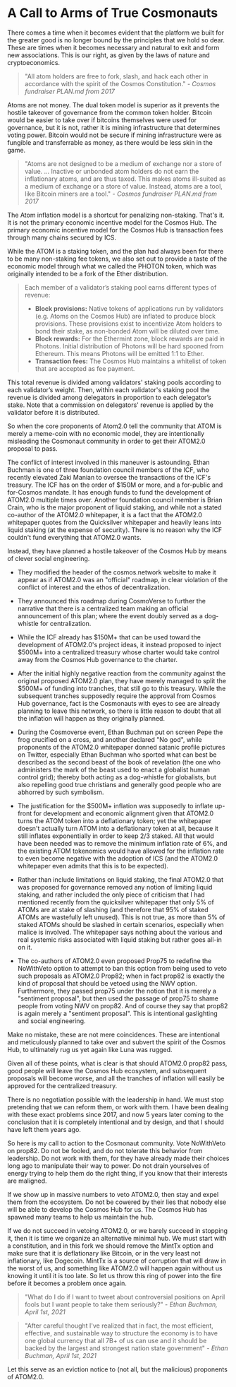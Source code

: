 # A Call to Arms of True Cosmonauts

There comes a time when it becomes evident that the platform we built for the
greater good is no longer bound by the principles that we hold so dear. These
are times when it becomes necessary and natural to exit and form new
associations. This is our right, as given by the laws of nature and
cryptoeconomics.

> "All atom holders are free to fork, slash, and hack each other in accordance
with the spirit of the Cosmos Constitution." - _Cosmos fundraiser PLAN.md from 2017_

Atoms are not money. The dual token model is superior as it prevents the
hostile takeover of governance from the common token holder. Bitcoin would be
easier to take over if bitcoins themselves were used for governance, but it is
not, rather it is  mining infrastructure that determines voting power. Bitcoin
would not be secure if mining infrastructure were as fungible and transferrable
as money, as there would be less skin in the game.

> "Atoms are not designed to be a medium of exchange nor a store of value.  ...
Inactive or unbonded atom holders do not earn the inflationary atoms, and are
thus taxed. This makes atoms ill-suited as a medium of exchange or a store of
value. Instead, atoms are a tool, like Bitcoin miners are a tool." - _Cosmos fundraiser PLAN.md from 2017_

The Atom inflation model is a shortcut for penalizing non-staking. That's it.
It is not the primary economic incentive model for the Cosmos Hub. The primary
economic incentive model for the Cosmos Hub is transaction fees through many
chains secured by ICS.

While the ATOM is a staking token, and the plan had always been for there to be
many non-staking fee tokens, we also set out to provide a taste of the economic
model through what we called the PHOTON token, which was originally intended to
be a fork of the Ether distribution.

> Each member of a validator’s staking pool earns different types of revenue:
>  * **Block provisions:** Native tokens of applications run by validators
>    (e.g.  Atoms on the Cosmos Hub) are inflated to produce block provisions.
>    These provisions exist to incentivize Atom holders to bond their stake, as
>    non-bonded Atom will be diluted over time.
>  * **Block rewards:** For the Ethermint zone, block rewards are paid in
>    Photons. Initial distribution of Photons will be hard spooned from
>    Ethereum.  This means Photons will be emitted 1:1 to Ether.
>  * **Transaction fees:** The Cosmos Hub maintains a whitelist of token that
>    are accepted as fee payment.

This total revenue is divided among validators' staking pools according to each
validator’s weight. Then, within each validator's staking pool the revenue is
divided among delegators in proportion to each delegator’s stake. Note that a
commission on delegators' revenue is applied by the validator before it is
distributed.

So when the core proponents of Atom2.0 tell the community that ATOM is merely a
meme-coin with no economic model, they are intentionally misleading the
Cosmonaut community in order to get their ATOM2.0 proposal to pass.

The conflict of interest involved in this maneuver is astounding. Ethan Buchman
is one of three foundation council members of the ICF, who recently elevated
Zaki Manian to oversee the transactions of the ICF's treasury. The ICF has on
the order of $150M or more, and a for-public and for-Cosmos mandate. It has
enough funds to fund the development of ATOM2.0 multiple times over. Another
foundation council member is Brian Crain, who is the major proponent of liquid
staking, and while not a stated co-author of the ATOM2.0 whitepaper, it is a
fact that the ATOM2.0 whitepaper quotes from the Quicksilver whitepaper and
heavily leans into liquid staking (at the expense of security). There is no
reason why the ICF couldn't fund everything that ATOM2.0 wants.

Instead, they have planned a hostile takeover of the Cosmos Hub by means of
clever social engineering.

* They modified the header of the cosmos.network website to make it appear as
  if ATOM2.0 was an "official" roadmap, in clear violation of the conflict of
  interest and the ethos of decentralization.

* They announced this roadmap during CosmoVerse to further the narrative that
  there is a centralized team making an official announcement of this plan;
  where the event doubly served as a dog-whistle for centralization.

* While the ICF already has $150M+ that can be used toward the development of
  ATOM2.0's project ideas, it instead proposed to inject $500M+ into a
  centralized treasury whose charter would take control away from the Cosmos
  Hub governance to the charter.

* After the initial highly negative reaction from the community against the
  original proposed ATOM2.0 plan, they have merely managed to split the $500M+
  of funding into tranches, that still go to this treasury. While the
  subsequent tranches supposedly require the approval from Cosmos Hub
  governance, fact is the Cosmonauts with eyes to see are already planning to
  leave this network, so there is little reason to doubt that all the inflation
  will happen as they originally planned.

* During the Cosmoverse event, Ethan Buchman put on screen Pepe the frog
  crucified on a cross, and another declared "No god", while proponents of the
  ATOM2.0 whitepaper donned satanic profile pictures on Twitter, especially
  Ethan Buchman who sported what can best be described as the second beast of
  the book of revelation (the one who administers the mark of the beast used to
  enact a globalist human control grid); thereby both acting as a dog-whistle
  for globalists, but also repelling good true christians and generally good
  people who are abhorred by such symbolism.

* The justification for the $500M+ inflation was supposedly to inflate up-front
  for development and economic alignment given that ATOM2.0 turns the ATOM
  token into a deflationary token; yet the whitepaper doesn't actually turn
  ATOM into a deflationary token at all, because it still inflates
  exponentially in order to keep 2/3 staked. All that would have been needed
  was to remove the minimum inflation rate of 6%, and the existing ATOM
  tokenomics would have allowed for the inflation rate to even become negative
  with the adoption of ICS (and the ATOM2.0 whitepaper even admits that this is
  to be expected).

* Rather than include limitations on liquid staking, the final ATOM2.0 that was
  proposed for governance removed any notion of limiting liquid staking, and
  rather included the only piece of criticism that I had mentioned recently
  from the quicksilver whitepaper that only 5% of ATOMs are at stake of
  slashing (and therefore that 95% of staked ATOMs are wastefully left unused).
  This is not true, as more than 5% of staked ATOMs should be slashed in
  certain scenarios, especially when malice is involved. The whitepaper says
  nothing about the various and real systemic risks associated with liquid
  staking but rather goes all-in on it.

* The co-authors of ATOM2.0 even proposed Prop75 to redefine the NoWithVeto
  option to attempt to ban this option from being used to veto such proposals
  as ATOM2.0 Prop82; when in fact prop82 is exactly the kind of proposal that
  should be vetoed using the NWV option. Furthermore, they passed prop75 under
  the notion that it is merely a "sentiment proposal", but then used the
  passage of prop75 to shame people from voting NWV on prop82. And of course
  they say that prop82 is again merely a "sentiment proposal". This is
  intentional gaslighting and social engineering.

Make no mistake, these are not mere coincidences. These are intentional and
meticulously planned to take over and subvert the spirit of the Cosmos Hub, to
ultimately rug us yet again like Luna was rugged.

Given all of these points, what is clear is that should ATOM2.0 prop82 pass,
good people will leave the Cosmos Hub ecosystem, and subsequent proposals will
become worse, and all the tranches of inflation will easily be approved for the
centralized treasury.

There is no negotiation possible with the leadership in hand. We must stop
pretending that we can reform them, or work with them. I have been dealing with
these exact problems since 2017, and now 5 years later coming to the conclusion
that it is completely intentional and by design, and that I should have left
them years ago.

So here is my call to action to the Cosmonaut community. Vote NoWithVeto on
prop82. Do not be fooled, and do not tolerate this behavior from leadership. Do
not work with them, for they have already made their choices long ago to
manipulate their way to power. Do not drain yourselves of energy trying to help
them do the right thing, if you know that their interests are maligned.

If we show up in massive numbers to veto ATOM2.0, then stay and expel them from
the ecosystem. Do not be cowered by their lies that nobody else will be able to
develop the Cosmos Hub for us. The Cosmos Hub has spawned many teams to help us
maintain the hub.

If we do not succeed in vetoing ATOM2.0, or we barely succeed in stopping it,
then it is time we organize an alternative minimal hub. We must start with a
constitution, and in this fork we should remove the MintTx option and make sure
that it is deflationary like Bitcoin, or in the very least not inflationary,
like Dogecoin. MintTx is a source of corruption that will draw in the worst of
us, and something like ATOM2.0 will happen again without us knowing it until it
is too late. So let us throw this ring of power into the fire before it becomes
a problem once again.

> "What do I do if I want to tweet about controversial positions on April fools
> but I want people to take them seriously?" - _Ethan Buchman, April 1st, 2021_

> "After careful thought I've realized that in fact, the most efficient,
> effective, and sustainable way to structure the economy is to have one global
> currency that all 7B+ of us can use and it should be backed by the largest
> and strongest nation state government" - _Ethan Buchman, April 1st, 2021_

Let this serve as an eviction notice to (not all, but the malicious) proponents of ATOM2.0.


